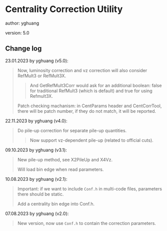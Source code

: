# Centrality Correction Utility

author: yghuang

version: 5.0

## Change log

23.01.2023 by yghuang (v5.0):

> Now, luminosity correction and vz correction will also consider RefMult3 or RefMult3X.
>
>> And GetRefMult3Corr would ask for an additional boolean: false for traditional RefMult3 (which is default) and true for using Refmult3X.
>
> Patch checking machanism: in CentParams header and CentCorrTool, there will be patch number, if they do not match, it will be reported.

22.11.2023 by yghuang (v4.0):

> Do pile-up correction for separate pile-up quantities.
>
>> Now support vz-dependent pile-up (related to official cuts).

09.10.2023 by yghuang (v3.1):

> New pile-up method, see X2PileUp and X4Vz.
>
> Will load bin edge when read parameters.

10.08.2023 by yghuang (v2.1):

> Important: if we want to include `Conf.h` in multi-code files, parameters there should be static.
>
> Add a centrality bin edge into Conf.h.

07.08.2023 by yghuang (v2.0):

> New version, now use `Conf.h` to contain the correction parameters.
